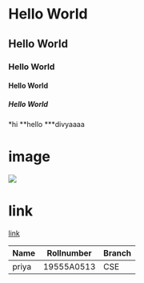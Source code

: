 # Hello World
## Hello World
### Hello World
#### Hello World
##### Hello World
 *hi
 **hello
 ***divyaaaa
# image
![](https://i.pinimg.com/736x/ee/b3/71/eeb371478c75fd330a05313b95f2823c.jpg)

# link
[link](https://www.google.com/search?q=gu+wei+yi&sxsrf=ALeKk01pY4dcK-4mD0BOxLjpbrwmWOeZIA:1612247099337&source=lnms&tbm=isch&sa=X&ved=2ahUKEwjghpW9yMruAhUs4zgGHZVeCzIQ_AUoAXoECA8QAw&biw=633&bih=588#imgrc=arhtpO-xsldb-M)

| Name | Rollnumber | Branch |
| ---- | ---------- | ------ |
| priya | 19555A0513 | CSE
